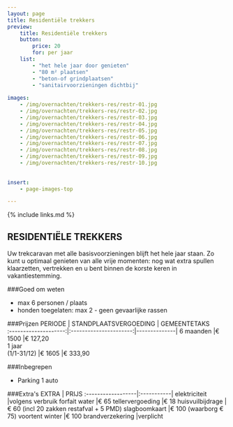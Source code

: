 ```yaml
---
layout: page
title: Residentiële trekkers
preview: 
    title: Residentiële trekkers
    button:
        price: 20
        for: per jaar
    list:
        - "het hele jaar door genieten"
        - "80 m² plaatsen"
        - "beton-of grindplaatsen"
        - "sanitairvoorzieningen dichtbij"
        
images:
    - /img/overnachten/trekkers-res/restr-01.jpg
    - /img/overnachten/trekkers-res/restr-02.jpg
    - /img/overnachten/trekkers-res/restr-03.jpg
    - /img/overnachten/trekkers-res/restr-04.jpg
    - /img/overnachten/trekkers-res/restr-05.jpg
    - /img/overnachten/trekkers-res/restr-06.jpg
    - /img/overnachten/trekkers-res/restr-07.jpg
    - /img/overnachten/trekkers-res/restr-08.jpg
    - /img/overnachten/trekkers-res/restr-09.jpg
    - /img/overnachten/trekkers-res/restr-10.jpg
    
    
insert:
    - page-images-top

---
```


{% include links.md %}

## RESIDENTIËLE TREKKERS
Uw trekcaravan met alle basisvoorzieningen blijft het hele jaar staan. Zo kunt u optimaal genieten van alle vrije momenten: nog wat extra spullen klaarzetten, vertrekken en u bent binnen de korste keren in vakantiestemming. 

###Goed om weten
- max 6 personen / plaats
- honden toegelaten: max 2 - geen gevaarlijke rassen

###Prijzen
PERIODE               | STANDPLAATSVERGOEDING  | GEMEENTETAKS       
:--------------------:|:----------------------:|--------------|
6 maanden             |€ 1500                  |€ 127,20            
1 jaar<br>(1/1-31/12) |€ 1605                  |€ 333,90                 
 
###Inbegrepen
- Parking 1 auto

###Extra's
EXTRA             | PRIJS 
:------------------|:-----------|
elektriciteit      |volgens verbruik 
forfait water      |€ 65
tellervergoeding   |€ 18
huisvuilbijdrage   |€ 60 (incl 20 zakken restafval + 5 PMD)
slagboomkaart      |€ 100 (waarborg € 75)
voortent winter    |€ 100
brandverzekering   |verplicht


